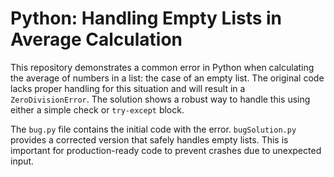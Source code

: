 # Python: Handling Empty Lists in Average Calculation

This repository demonstrates a common error in Python when calculating the average of numbers in a list: the case of an empty list.  The original code lacks proper handling for this situation and will result in a `ZeroDivisionError`. The solution shows a robust way to handle this using either a simple check or `try-except` block.

The `bug.py` file contains the initial code with the error.  `bugSolution.py` provides a corrected version that safely handles empty lists.  This is important for production-ready code to prevent crashes due to unexpected input.
